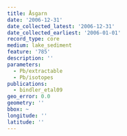 ```yaml
---
title: Åsgarn
date: '2006-12-31'
date_collected_latest: '2006-12-31'
date_collected_earliest: '2006-01-01'
record_type: core
medium: lake_sediment
feature: '785'
description: ''
parameters:
  - Pb/extractable
  - Pb/isotopes
publications:
  - bindler_etal09
geo_error: 0.0
geometry: ''
bbox: ~
longitude: ''
latitude: ''
---
```

